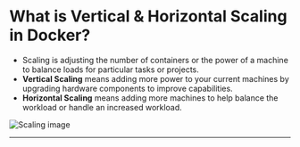 # What is Vertical & Horizontal Scaling in Docker?

- Scaling is adjusting the number of containers or the power of a machine
to balance loads for particular tasks or projects.
- **Vertical Scaling** means adding more power to your current machines
by upgrading hardware components to improve capabilities.
- **Horizontal Scaling** means adding more machines to help
balance the workload or handle an increased workload.

![Scaling image](https://github.com/user-attachments/assets/4cf6e495-bb48-474b-8155-40a74ef18d17)



---
